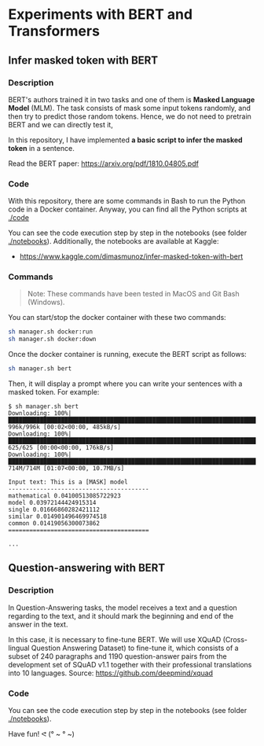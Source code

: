 # Experiments with BERT and Transformers

## Infer masked token with BERT

### Description

BERT's authors trained it in two tasks and one of them is **Masked Language Model** (MLM). The task consists of mask some input tokens randomly, and then try to predict those random tokens. Hence, we do not need to pretrain BERT and we can directly test it,

In this repository, I have implemented **a basic script to infer the masked token** in a sentence.

Read the BERT paper: https://arxiv.org/pdf/1810.04805.pdf

### Code

With this repository, there are some commands in Bash to run the Python code in a Docker container. Anyway, you can find all the Python scripts at [./code](./code)

You can see the code execution step by step in the notebooks (see folder [./notebooks](./notebooks)). Additionally, the notebooks are available at Kaggle:
- https://www.kaggle.com/dimasmunoz/infer-masked-token-with-bert

### Commands

> Note: These commands have been tested in MacOS and Git Bash (Windows).

You can start/stop the docker container with these two commands:
```sh
sh manager.sh docker:run
sh manager.sh docker:down
```

Once the docker container is running, execute the BERT script as follows:
```sh
sh manager.sh bert
```

Then, it will display a prompt where you can write your sentences with a masked token. For example:
```
$ sh manager.sh bert
Downloading: 100%|███████████████████████████████████████████████████████████████████████████████████████████████████████████| 996k/996k [00:02<00:00, 485kB/s]
Downloading: 100%|█████████████████████████████████████████████████████████████████████████████████████████████████████████████| 625/625 [00:00<00:00, 176kB/s]
Downloading: 100%|██████████████████████████████████████████████████████████████████████████████████████████████████████████| 714M/714M [01:07<00:00, 10.7MB/s]

Input text: This is a [MASK] model
----------------------------------------
mathematical 0.04100513085722923
model 0.03972144424915314
single 0.01666860282421112
similar 0.014901496469974518
common 0.01419056300073862
========================================

...
```

## Question-answering with BERT

### Description

In Question-Answering tasks, the model receives a text and a question regarding to the text, and it should mark the beginning and end of the answer in the text.

In this case, it is necessary to fine-tune BERT. We will use XQuAD (Cross-lingual Question Answering Dataset) to fine-tune it, which consists of a subset of 240 paragraphs and 1190 question-answer pairs from the development set of SQuAD v1.1 together with their professional translations into 10 languages. Source: https://github.com/deepmind/xquad

### Code

You can see the code execution step by step in the notebooks (see folder [./notebooks](./notebooks)).


Have fun! ᕙ (° ~ ° ~)
